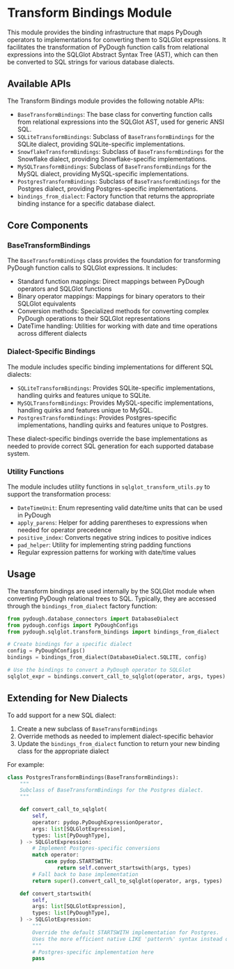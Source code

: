 # Transform Bindings Module

This module provides the binding infrastructure that maps PyDough operators to implementations for converting them to SQLGlot expressions. It facilitates the transformation of PyDough function calls from relational expressions into the SQLGlot Abstract Syntax Tree (AST), which can then be converted to SQL strings for various database dialects.

## Available APIs

The Transform Bindings module provides the following notable APIs:

- `BaseTransformBindings`: The base class for converting function calls from relational expressions into the SQLGlot AST, used for generic ANSI SQL.
- `SQLiteTransformBindings`: Subclass of `BaseTransformBindings` for the SQLite dialect, providing SQLite-specific implementations.
- `SnowflakeTransformBindings`: Subclass of `BaseTransformBindings` for the Snowflake dialect, providing Snowflake-specific implementations.
- `MySQLTransformBindings`: Subclass of `BaseTransformBindings` for the MySQL dialect, providing MySQL-specific implementations.
- `PostgresTransformBindings`: Subclass of `BaseTransformBindings` for the Postgres dialect, providing Postgres-specific implementations.
- `bindings_from_dialect`: Factory function that returns the appropriate binding instance for a specific database dialect.

## Core Components

### BaseTransformBindings

The `BaseTransformBindings` class provides the foundation for transforming PyDough function calls to SQLGlot expressions. It includes:

- Standard function mappings: Direct mappings between PyDough operators and SQLGlot functions
- Binary operator mappings: Mappings for binary operators to their SQLGlot equivalents
- Conversion methods: Specialized methods for converting complex PyDough operations to their SQLGlot representations
- DateTime handling: Utilities for working with date and time operations across different dialects

### Dialect-Specific Bindings

The module includes specific binding implementations for different SQL dialects:

- `SQLiteTransformBindings`: Provides SQLite-specific implementations, handling quirks and features unique to SQLite.
- `MySQLTransformBindings`: Provides MySQL-specific implementations, handling quirks and features unique to MySQL.
- `PostgresTransformBindings`: Provides Postgres-specific implementations, handling quirks and features unique to Postgres.

These dialect-specific bindings override the base implementations as needed to provide correct SQL generation for each supported database system.

### Utility Functions

The module includes utility functions in `sqlglot_transform_utils.py` to support the transformation process:

- `DateTimeUnit`: Enum representing valid date/time units that can be used in PyDough
- `apply_parens`: Helper for adding parentheses to expressions when needed for operator precedence
- `positive_index`: Converts negative string indices to positive indices
- `pad_helper`: Utility for implementing string padding functions
- Regular expression patterns for working with date/time values

## Usage

The transform bindings are used internally by the SQLGlot module when converting PyDough relational trees to SQL. Typically, they are accessed through the `bindings_from_dialect` factory function:

```python
from pydough.database_connectors import DatabaseDialect
from pydough.configs import PyDoughConfigs
from pydough.sqlglot.transform_bindings import bindings_from_dialect

# Create bindings for a specific dialect
config = PyDoughConfigs()
bindings = bindings_from_dialect(DatabaseDialect.SQLITE, config)

# Use the bindings to convert a PyDough operator to SQLGlot
sqlglot_expr = bindings.convert_call_to_sqlglot(operator, args, types)
```

## Extending for New Dialects

To add support for a new SQL dialect:

1. Create a new subclass of `BaseTransformBindings`
2. Override methods as needed to implement dialect-specific behavior
3. Update the `bindings_from_dialect` function to return your new binding class for the appropriate dialect

For example:

```python
class PostgresTransformBindings(BaseTransformBindings):
    """
    Subclass of BaseTransformBindings for the Postgres dialect.
    """

    def convert_call_to_sqlglot(
        self,
        operator: pydop.PyDoughExpressionOperator,
        args: list[SQLGlotExpression],
        types: list[PyDoughType],
    ) -> SQLGlotExpression:
        # Implement Postgres-specific conversions
        match operator:
            case pydop.STARTSWITH:
                return self.convert_startswith(args, types)
        # Fall back to base implementation
        return super().convert_call_to_sqlglot(operator, args, types)

    def convert_startswith(
        self,
        args: list[SQLGlotExpression],
        types: list[PyDoughType],
    ) -> SQLGlotExpression:
        """
        Override the default STARTSWITH implementation for Postgres.
        Uses the more efficient native LIKE 'pattern%' syntax instead of POSITION.
        """
        # Postgres-specific implementation here
        pass
```

